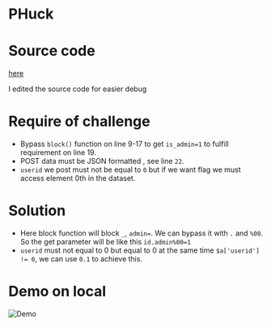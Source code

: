 # PHuck

# Source code 
[here](https://github.com/quanght55/CTFWriteups/blob/master/CTF/Insomnihack2018/PHuck/index.php)

I edited the source code for easier debug

# Require of challenge
* Bypass `block()` function on line 9-17 to get `is_admin=1` to fulfill requirement on line 19.
* POST data must be JSON formatted , see line `22`.
* `userid` we post must not be equal to `0` but if we want flag we must access element 0th in the dataset.

# Solution

* Here block function will block `_`, `admin=`. We can bypass it with `.` and `%00`. So the get parameter will be like this `id.admin%00=1`
* `userid` must not equal to 0 but equal to 0 at the same time `$a['userid'] != 0`, we can use `0.1` to achieve this.

# Demo on local
![Demo](https://github.com/quanght55/CTFWriteups/blob/master/CTF/Insomnihack2018/PHuck/Screenshot%20from%202018-03-28%2013.29.04.png) 